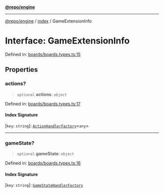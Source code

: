 [**@repo/engine**](../../README.md)

***

[@repo/engine](../../modules.md) / [index](../README.md) / GameExtensionInfo

# Interface: GameExtensionInfo

Defined in: [boards/boards.types.ts:15](https://github.com/alexqguo/drinking-board-game-v3/blob/423d7f07a24c1ecc390d54885c4978f1235ed349/packages/engine/src/boards/boards.types.ts#L15)

## Properties

### actions?

> `optional` **actions**: `object`

Defined in: [boards/boards.types.ts:17](https://github.com/alexqguo/drinking-board-game-v3/blob/423d7f07a24c1ecc390d54885c4978f1235ed349/packages/engine/src/boards/boards.types.ts#L17)

#### Index Signature

\[`key`: `string`\]: [`ActionHandlerFactory`](../../actions/type-aliases/ActionHandlerFactory.md)\<`any`\>

***

### gameState?

> `optional` **gameState**: `object`

Defined in: [boards/boards.types.ts:16](https://github.com/alexqguo/drinking-board-game-v3/blob/423d7f07a24c1ecc390d54885c4978f1235ed349/packages/engine/src/boards/boards.types.ts#L16)

#### Index Signature

\[`key`: `string`\]: [`GameStateHandlerFactory`](../../gamestate/type-aliases/GameStateHandlerFactory.md)
